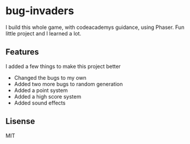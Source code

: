 # bug-invaders
I build this whole game, with codeacademys guidance, using Phaser.  Fun little project and I learned a lot. 

## Features
I added a few things to make this project better
* Changed the bugs to my own
* Added two more bugs to random generation
* Added a point system
* Added a high score system
* Added sound effects

## Lisense
MIT
